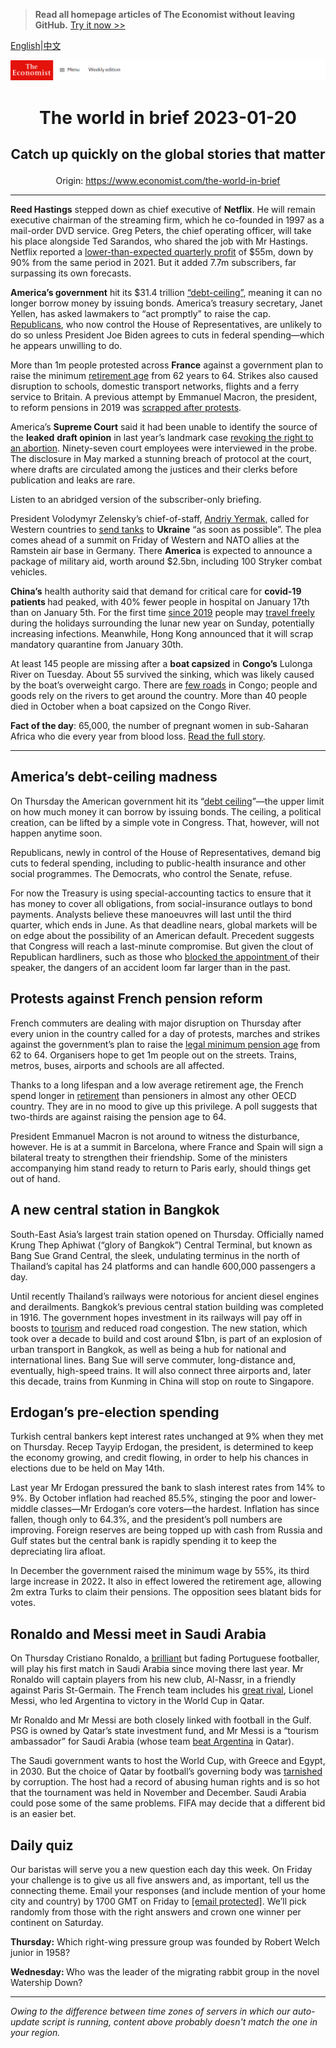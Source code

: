 > **Read all homepage articles of The Economist without leaving GitHub.** [Try it now >>](https://arielherself.github.io/te)

[English](https://github.com/arielherself/espresso/blob/main/README.md)|[中文](https://github-com.translate.goog/arielherself/espresso/blob/main/README.md?_x_tr_sl=en&_x_tr_tl=zh-CN&_x_tr_hl=zh-CN&_x_tr_pto=wapp)



![The Economist](menubar.png)

# <p align="center">The world in brief 2023-01-20</p>

## <p align="center">Catch up quickly on the global stories that matter</p>

<p align="center">Origin: <a href="https://www.economist.com/the-world-in-brief">https://www.economist.com/the-world-in-brief</a><hr>

<strong>Reed Hastings</strong> stepped down as chief executive of <strong>Netflix</strong>. He will remain executive chairman of the streaming firm, which he co-founded in 1997 as a mail-order DVD service. Greg Peters, the chief operating officer, will take his place alongside Ted Sarandos, who shared the job with Mr Hastings. Netflix reported a [lower-than-expected quarterly profit](https://www.economist.com/business/disney-netflix-apple-is-anyone-winning-the-streaming-wars/21807591) of $55m, down by 90% from the same period in 2021. But it added 7.7m subscribers, far surpassing its own forecasts.

<strong>America’s government</strong> hit its $31.4 trillion [“debt-ceiling”](https://www.economist.com/the-economist-explains/2021/09/21/what-is-americas-debt-ceiling), meaning it can no longer borrow money by issuing bonds. America’s treasury secretary, Janet Yellen, has asked lawmakers to “act promptly” to raise the cap. [Republicans](https://www.economist.com/united-states/2022/11/17/in-a-republican-house-investigations-and-fiscal-clashes-loom), who now control the House of Representatives, are unlikely to do so unless President Joe Biden agrees to cuts in federal spending—which he appears unwilling to do.

More than 1m people protested across <strong>France</strong> against a government plan to raise the minimum [retirement age](https://www.economist.com/europe/2023/01/10/emmanuel-macron-unveils-his-pension-reforms) from 62 years to 64. Strikes also caused disruption to schools, domestic transport networks, flights and a ferry service to Britain. A previous attempt by Emmanuel Macron, the president, to reform pensions in 2019 was [scrapped after protests](https://www.economist.com/europe/2019/12/12/french-workers-strike-to-keep-their-lavish-pensions).

America’s <strong>Supreme Court</strong> said it had been unable to identify the source of the <strong>leaked</strong> <strong>draft opinion</strong> in last year’s landmark case [revoking the right to an abortion](https://www.economist.com/briefing/2022/05/07/americas-supreme-court-faces-a-crisis-of-legitimacy). Ninety-seven court employees were interviewed in the probe. The disclosure in May marked a stunning breach of protocol at the court, where drafts are circulated among the justices and their clerks before publication and leaks are rare.

Listen to an abridged version of the subscriber-only briefing.

President Volodymyr Zelensky’s chief-of-staff, [Andriy Yermak](https://www.economist.com/by-invitation/2022/12/15/volodymyr-zelenskys-chief-of-staff-on-how-to-end-war-in-ukraine), called for Western countries to [send tanks](https://www.economist.com/leaders/2023/01/11/the-west-should-supply-tanks-to-ukraine) to <strong>Ukraine</strong> “as soon as possible”. The plea comes ahead of a summit on Friday of Western and NATO allies at the Ramstein air base in Germany. There <strong>America</strong> is expected to announce a package of military aid, worth around $2.5bn, including 100 Stryker combat vehicles.

<strong>China’s</strong> health authority said that demand for critical care for <strong>covid-19 patients </strong>had peaked, with 40% fewer people in hospital on January 17th than on January 5th. For the first time [since 2019](https://www.economist.com/china/2022/02/03/chinese-new-year-is-disrupted-for-a-third-year) people may [travel freely](https://www.economist.com/china/2023/01/12/many-chinese-villagers-seem-ready-to-move-on-from-covid-19) during the holidays surrounding the lunar new year on Sunday, potentially increasing infections. Meanwhile, Hong Kong announced that it will scrap mandatory quarantine from January 30th.

At least 145 people are missing after a <strong>boat capsized</strong> in <strong>Congo’s</strong> Lulonga River on Tuesday. About 55 survived the sinking, which was likely caused by the boat’s overweight cargo. There are [few roads](https://www.economist.com/middle-east-and-africa/2020/01/18/how-to-get-beer-around-congo-a-country-with-hardly-any-roads) in Congo; people and goods rely on the rivers to get around the country. More than 40 people died in October when a boat capsized on the Congo River.

<strong>Fact of the day</strong>: 65,000, the number of pregnant women in sub-Saharan Africa who die every year from blood loss. [Read the full story](https://www.economist.com/middle-east-and-africa/2023/01/12/kenyas-blood-shortage-and-the-kicking-of-an-aid-addiction).

----------

## America’s debt-ceiling madness

On Thursday the American government hit its “[debt ceiling](https://www.economist.com/the-economist-explains/2021/09/21/what-is-americas-debt-ceiling)”—the upper limit on how much money it can borrow by issuing bonds. The ceiling, a political creation, can be lifted by a simple vote in Congress. That, however, will not happen anytime soon. 

Republicans, newly in control of the House of Representatives, demand big cuts to federal spending, including to public-health insurance and other social programmes. The Democrats, who control the Senate, refuse.

For now the Treasury is using special-accounting tactics to ensure that it has money to cover all obligations, from social-insurance outlays to bond payments. Analysts believe these manoeuvres will last until the third quarter, which ends in June. As that deadline nears, global markets will be on edge about the possibility of an American default. Precedent suggests that Congress will reach a last-minute compromise. But given the clout of Republican hardliners, such as those who [blocked the appointment ](https://www.economist.com/leaders/2023/01/04/what-the-kevin-mccarthy-saga-means-for-americas-congress)of their speaker, the dangers of an accident loom far larger than in the past.

## Protests against French pension reform

French commuters are dealing with major disruption on Thursday after every union in the country called for a day of protests, marches and strikes against the government’s plan to raise the [legal minimum pension age](https://www.economist.com/europe/2023/01/10/emmanuel-macron-unveils-his-pension-reforms) from 62 to 64. Organisers hope to get 1m people out on the streets. Trains, metros, buses, airports and schools are all affected.

Thanks to a long lifespan and a low average retirement age, the French spend longer in [retirement](https://www.economist.com/finance-and-economics/2022/12/05/can-you-afford-to-retire) than pensioners in almost any other OECD country. They are in no mood to give up this privilege. A poll suggests that two-thirds are against raising the pension age to 64.

President Emmanuel Macron is not around to witness the disturbance, however. He is at a summit in Barcelona, where France and Spain will sign a bilateral treaty to strengthen their friendship. Some of the ministers accompanying him stand ready to return to Paris early, should things get out of hand.

## A new central station in Bangkok

South-East Asia’s largest train station opened on Thursday. Officially named Krung Thep Aphiwat (“glory of Bangkok”) Central Terminal, but known as Bang Sue Grand Central, the sleek, undulating terminus in the north of Thailand’s capital has 24 platforms and can handle 600,000 passengers a day. 

Until recently Thailand’s railways were notorious for ancient diesel engines and derailments. Bangkok’s previous central station building was completed in 1916. The government hopes investment in its railways will pay off in boosts to [tourism](https://www.economist.com/asia/2022/02/03/south-east-asias-tourism-industry-is-hobbled-by-uncertainty) and reduced road congestion. The new station, which took over a decade to build and cost around $1bn, is part of an explosion of urban transport in Bangkok, as well as being a hub for national and international lines. Bang Sue will serve commuter, long-distance and, eventually, high-speed trains. It will also connect three airports and, later this decade, trains from Kunming in China will stop on route to Singapore.

## Erdogan’s pre-election spending

Turkish central bankers kept interest rates unchanged at 9% when they met on Thursday. Recep Tayyip Erdogan, the president, is determined to keep the economy growing, and credit flowing, in order to help his chances in elections due to be held on May 14th. 

Last year Mr Erdogan pressured the bank to slash interest rates from 14% to 9%. By October inflation had reached 85.5%, stinging the poor and lower-middle classes—Mr Erdogan’s core voters—the hardest. Inflation has since fallen, though only to 64.3%, and the president’s poll numbers are improving. Foreign reserves are being topped up with cash from Russia and Gulf states but the central bank is rapidly spending it to keep the depreciating lira afloat.

In December the government raised the minimum wage by 55%, its third large increase in 2022<strong>.</strong> It also in effect lowered the retirement age, allowing 2m extra Turks to claim their pensions. The opposition sees blatant bids for votes.

## Ronaldo and Messi meet in Saudi Arabia

On Thursday Cristiano Ronaldo, a [brilliant](https://www.economist.com/culture/2022/11/17/lionel-messi-and-cristiano-ronaldo-have-forged-modern-football) but fading Portuguese footballer, will play his first match in Saudi Arabia since moving there last year. Mr Ronaldo will captain players from his new club, Al-Nassr, in a friendly against Paris St-Germain. The French team includes his [great rival](https://www.economist.com/game-theory/2015/03/24/the-once-and-future-king), Lionel Messi, who led Argentina to victory in the World Cup in Qatar. 

Mr Ronaldo and Mr Messi are both closely linked with football in the Gulf. PSG is owned by Qatar’s state investment fund, and Mr Messi is a “tourism ambassador” for Saudi Arabia (whose team [beat Argentina](https://www.economist.com/middle-east-and-africa/2022/11/23/what-saudi-arabias-football-victory-means-for-the-middle-east) in Qatar). 

The Saudi government wants to host the World Cup, with Greece and Egypt, in 2030. But the choice of Qatar by football’s governing body was [tarnished](https://www.economist.com/culture/2022/11/10/the-world-cup-is-tarnished-should-fans-enjoy-it-anyway) by corruption. The host had a record of abusing human rights and is so hot that the tournament was held in November and December. Saudi Arabia could pose some of the same problems. FIFA may decide that a different bid is an easier bet.

## Daily quiz

Our baristas will serve you a new question each day this week. On Friday your challenge is to give us all five answers and, as important, tell us the connecting theme. Email your responses (and include mention of your home city and country) by 1700 GMT on Friday to [<span class="__cf_email__" data-cfemail="89d8fce0f3ccfaf9fbecfafae6c9eceae6e7e6e4e0fafda7eae6e4">[email&#160;protected]</span>](https://mail.google.com/mail/?view=cm&amp;fs=1&amp;tf=1&amp;to=QuizEspresso@economist.com). We’ll pick randomly from those with the right answers and crown one winner per continent on Saturday.

<strong>Thursday:</strong> Which right-wing pressure group was founded by Robert Welch junior in 1958?

<strong>Wednesday: </strong>Who was the leader of the migrating rabbit group in the novel Watership Down?

----------

*Owing to the difference between time zones of servers in which our auto-update script is running, content above probably doesn't match the one in your region.*
